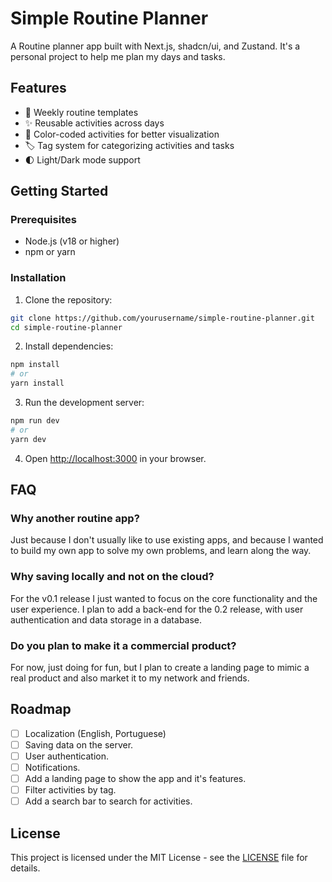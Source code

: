 # Simple Routine Planner

A Routine planner app built with Next.js, shadcn/ui, and Zustand. It's a personal project to help me plan my days and tasks.

## Features

- 📅 Weekly routine templates
- ✨ Reusable activities across days
- 🎨 Color-coded activities for better visualization
- 🏷️ Tag system for categorizing activities and tasks
- 🌓 Light/Dark mode support

## Getting Started

### Prerequisites

- Node.js (v18 or higher)
- npm or yarn

### Installation

1. Clone the repository:

```bash
git clone https://github.com/yourusername/simple-routine-planner.git
cd simple-routine-planner
```

2. Install dependencies:

```bash
npm install
# or
yarn install
```

3. Run the development server:

```bash
npm run dev
# or
yarn dev
```

4. Open [http://localhost:3000](http://localhost:3000) in your browser.

## FAQ

### Why another routine app?

Just because I don't usually like to use existing apps, and because I wanted to build my own app to solve my own problems, and learn along the way.

### Why saving locally and not on the cloud?

For the v0.1 release I just wanted to focus on the core functionality and the user experience. I plan to add a back-end for the 0.2 release, with user authentication and data storage in a database.

### Do you plan to make it a commercial product?

For now, just doing for fun, but I plan to create a landing page to mimic a real product and also market it to my network and friends.

## Roadmap

- [ ] Localization (English, Portuguese)
- [ ] Saving data on the server.
- [ ] User authentication.
- [ ] Notifications.
- [ ] Add a landing page to show the app and it's features.
- [ ] Filter activities by tag.
- [ ] Add a search bar to search for activities.

## License

This project is licensed under the MIT License - see the [LICENSE](LICENSE) file for details.

